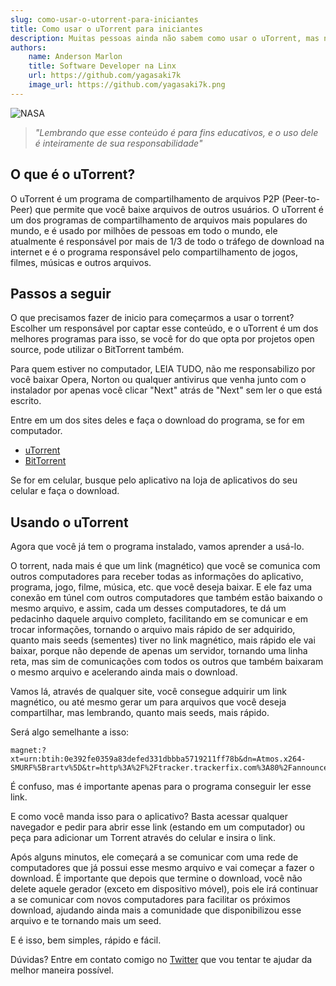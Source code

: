```yaml
---
slug: como-usar-o-utorrent-para-iniciantes
title: Como usar o uTorrent para iniciantes
description: Muitas pessoas ainda não sabem como usar o uTorrent, mas não se preocupe, pois neste artigo irei ensinar como usá-lo para iniciantes.
authors:
    name: Anderson Marlon
    title: Software Developer na Linx
    url: https://github.com/yagasaki7k
    image_url: https://github.com/yagasaki7k.png
---
```


![](https://images.unsplash.com/photo-1451187580459-43490279c0fa?ixlib=rb-4.0.3&ixid=MnwxMjA3fDB8MHxwaG90by1wYWdlfHx8fGVufDB8fHx8&auto=format&fit=crop&w=1172&q=80 "NASA")

> _"Lembrando que esse conteúdo é para fins educativos, e o uso dele é inteiramente de sua responsabilidade"_

## O que é o uTorrent?

O uTorrent é um programa de compartilhamento de arquivos P2P (Peer-to-Peer) que permite que você baixe arquivos de outros usuários. O uTorrent é um dos programas de compartilhamento de arquivos mais populares do mundo, e é usado por milhões de pessoas em todo o mundo, ele atualmente é responsável por mais de 1/3 de todo o tráfego de download na internet e é o programa responsável pelo compartilhamento de jogos, filmes, músicas e outros arquivos.

## Passos a seguir

O que precisamos fazer de inicio para começarmos a usar o torrent? Escolher um responsável por captar esse conteúdo, e o uTorrent é um dos melhores programas para isso, se você for do que opta por projetos open source, pode utilizar o BitTorrent também.

Para quem estiver no computador, LEIA TUDO, não me responsabilizo por você baixar Opera, Norton ou qualquer antivirus que venha junto com o instalador por apenas você clicar "Next" atrás de "Next" sem ler o que está escrito.

Entre em um dos sites deles e faça o download do programa, se for em computador. 

- [uTorrent](https://www.utorrent.com/intl/pt/downloads/win)
- [BitTorrent](https://www.bittorrent.com/downloads/complete/)
  
Se for em celular, busque pelo aplicativo na loja de aplicativos do seu celular e faça o download.

## Usando o uTorrent

Agora que você já tem o programa instalado, vamos aprender a usá-lo.

O torrent, nada mais é que um link (magnético) que você se comunica com outros computadores para receber todas as informações do aplicativo, programa, jogo, filme, música, etc. que você deseja baixar. E ele faz uma conexão em túnel com outros computadores que também estão baixando o mesmo arquivo, e assim, cada um desses computadores, te dá um pedacinho daquele arquivo completo, facilitando em se comunicar e em trocar informações, tornando o arquivo mais rápido de ser adquirido, quanto mais seeds (sementes) tiver no link magnético, mais rápido ele vai baixar, porque não depende de apenas um servidor, tornando uma linha reta, mas sim de comunicações com todos os outros que também baixaram o mesmo arquivo e acelerando ainda mais o download.

Vamos lá, através de qualquer site, você consegue adquirir um link magnético, ou até mesmo gerar um para arquivos que você deseja compartilhar, mas lembrando, quanto mais seeds, mais rápido. 

Será algo semelhante a isso:

```
magnet:?xt=urn:btih:0e392fe0359a83defed331dbbba5719211ff78b&dn=Atmos.x264-SMURF%5Brartv%5D&tr=http%3A%2F%2Ftracker.trackerfix.com%3A80%2Fannounce&tr=udp%3A%2F%2F9.rarbg.me%3A2730&tr=udp%3A%2F%2F9.rarbg.to%3A2870&tr=udp%3A%2F%2Ftracker.slowcheetah.org%3A14720&tr=udp%3A%2F%2Ftracker.fatkhoala.org%3A13790
```

É confuso, mas é importante apenas para o programa conseguir ler esse link.

E como você manda isso para o aplicativo? Basta acessar qualquer navegador e pedir para abrir esse link (estando em um computador) ou peça para adicionar um Torrent através do celular e insira o link.

Após alguns minutos, ele começará a se comunicar com uma rede de computadores que já possui esse mesmo arquivo e vai começar a fazer o download. É importante que depois que termine o download, você não delete aquele gerador (exceto em dispositivo móvel), pois ele irá continuar a se comunicar com novos computadores para facilitar os próximos download, ajudando ainda mais a comunidade que disponibilizou esse arquivo e te tornando mais um seed.

E é isso, bem simples, rápido e fácil.

Dúvidas? Entre em contato comigo no [Twitter](https://twitter.com/yagasaki7k) que vou tentar te ajudar da melhor maneira possível.